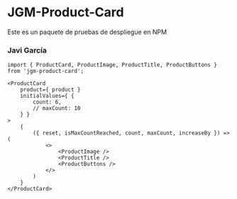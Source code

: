 # JGM-Product-Card

Este es un paquete de pruebas de despliegue en NPM

### Javi García
```
import { ProductCard, ProductImage, ProductTitle, ProductButtons } from 'jgm-product-card';
```

```
<ProductCard 
    product={ product }
    initialValues={ {
        count: 6,
        // maxCount: 10
    } }
>
    {
        ({ reset, isMaxCountReached, count, maxCount, increaseBy }) => (
            <>
                <ProductImage />
                <ProductTitle />
                <ProductButtons />
            </>    
        )
    }
</ProductCard>
```